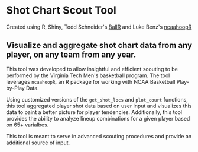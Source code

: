 # Shot Chart Scout Tool
Created using R, Shiny, Todd Schneider's [BallR](https://github.com/toddwschneider/ballr) and Luke Benz's [ncaahoopR](https://github.com/lbenz730/ncaahoopR) 

## Visualize and aggregate shot chart data from any player, on any team from any year.

This tool was developed to allow insightful and efficient scouting to be performed by the Virginia Tech Men's basketball program. The tool leverages `ncaahoopR`, an R package for working with NCAA Basketball Play-by-Play Data. 

Using customized versions of the `get_shot_locs` and `plot_court` functions, this tool aggregated player shot data based on user input and visualizes this data to paint a better picture for player tendencies. Additionally, this tool provides the ability to analyze lineup combinations for a given player based on 65+ varialbes.

This tool is meant to serve in advanced scouting procedures and provide an additional source of input.

